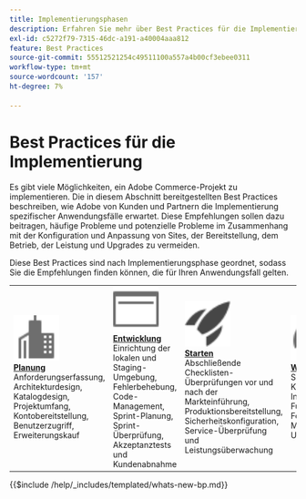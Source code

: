 ```yaml
---
title: Implementierungsphasen
description: Erfahren Sie mehr über Best Practices für die Implementierungsphasen von Adobe Commerce-Projekten.
exl-id: c5272f79-7315-46dc-a191-a40004aaa812
feature: Best Practices
source-git-commit: 55512521254c49511100a557a4b00cf3ebee0311
workflow-type: tm+mt
source-wordcount: '157'
ht-degree: 7%

---
```


# Best Practices für die Implementierung

Es gibt viele Möglichkeiten, ein Adobe Commerce-Projekt zu implementieren. Die in diesem Abschnitt bereitgestellten Best Practices beschreiben, wie Adobe von Kunden und Partnern die Implementierung spezifischer Anwendungsfälle erwartet. Diese Empfehlungen sollen dazu beitragen, häufige Probleme und potenzielle Probleme im Zusammenhang mit der Konfiguration und Anpassung von Sites, der Bereitstellung, dem Betrieb, der Leistung und Upgrades zu vermeiden.

Diese Best Practices sind nach Implementierungsphase geordnet, sodass Sie die Empfehlungen finden können, die für Ihren Anwendungsfall gelten.

<table style="table-layout:fixed">
<tr>
  <td>
    <a href="planning/overview.md">
    <img alt="Planung" src="../../assets/icons/enterprise.svg" width="80" height="80"/>
    </a>
    <div>
    <a href="planning/overview.md"><strong>Planung</strong></a>
    </div>
    Anforderungserfassung, Architekturdesign, Katalogdesign, Projektumfang, Kontobereitstellung, Benutzerzugriff, Erweiterungskauf
    <br>
  </td>
  <td>
    <a href="development/overview.md">
      <img alt="Entwicklung" src="../../assets/icons/page-rule.svg" width="80" height="80">
    </a>
    <div>
    <a href="development/overview.md"><strong>Entwicklung</strong></a>
    </div>
    Einrichtung der lokalen und Staging-Umgebung, Fehlerbehebung, Code-Management, Sprint-Planung, Sprint-Überprüfung, Akzeptanztests und Kundenabnahme
    <br>
  </td>
  <td>
    <a href="launch/overview.md">
      <img alt="Starten" src="../../assets/icons/launch.svg" width="80" height="80">
    </a>
    <div>
    <a href="launch/overview.md"><strong>Starten</strong></a>
    </div>
    Abschließende Checklisten-Überprüfungen vor und nach der Markteinführung, Produktionsbereitstellung, Sicherheitskonfiguration, Service-Überprüfung und Leistungsüberwachung  
    <br>
  </td>
  <td>
    <a href="maintenance/overview.md">
      <img alt="Wartung" src="../../assets/icons/gauge.svg" width="80" height="80">
    </a>
    <div>
    <a href="maintenance/overview.md"><strong>Wartung</strong></a>
    </div>
    Site-Überwachung, Katalogverwaltung, Indizierung, Konfiguration, Funktionsverbesserungen, Fehlerbehebung, Managed Services, Upgrades   
    <br>
  </td>
</tr>
</table>

{{$include /help/_includes/templated/whats-new-bp.md}}

<!-- Last updated from includes: 2025-01-06 16:29:49 -->
